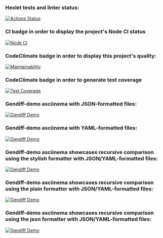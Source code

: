 ### Hexlet tests and linter status:

[![Actions Status](https://github.com/karinatimm/frontend-project-46/actions/workflows/hexlet-check.yml/badge.svg)](https://github.com/karinatimm/frontend-project-46/actions)

### CI badge in order to display the project's Node CI status

[![Node CI](https://github.com/karinatimm/frontend-project-46/actions/workflows/nodejs.yml/badge.svg)](https://github.com/karinatimm/frontend-project-46/actions/workflows/nodejs.yml)

### CodeClimate badge in order to display this project's quality:

[![Maintainability](https://api.codeclimate.com/v1/badges/bbd8041d000f45e24385/maintainability)](https://codeclimate.com/github/karinatimm/frontend-project-46/maintainability)

### CodeClimate badge in order to generate test coverage

[![Test Coverage](https://api.codeclimate.com/v1/badges/bbd8041d000f45e24385/test_coverage)](https://codeclimate.com/github/karinatimm/frontend-project-46/test_coverage)

### Gendiff-demo asciinema with JSON-formatted files:

[![Gendiff Demo](https://asciinema.org/a/8u7yfS1T1uHkRHLrAmKzTCtle.svg)](https://asciinema.org/a/8u7yfS1T1uHkRHLrAmKzTCtle)

### Gendiff-demo asciinema with YAML-formatted files:

[![Gendiff Demo](https://asciinema.org/a/nNq5N7FPEQF5OLdgcupQGOc8B.svg)](https://asciinema.org/a/nNq5N7FPEQF5OLdgcupQGOc8B)

### Gendiff-demo asciinema showcases recursive comparison using the stylish formatter with JSON/YAML-formatted files:

[![Gendiff Demo](https://asciinema.org/a/T7A5kmQyZrJJ54UEyW6QEJBpa.svg)](https://asciinema.org/a/T7A5kmQyZrJJ54UEyW6QEJBpa)

### Gendiff-demo asciinema showcases recursive comparison using the plain formatter with JSON/YAML-formatted files:

[![Gendiff Demo](https://asciinema.org/a/h6Z5kUiUTDwn8Q4oV48mu6eF.svg)](https://asciinema.org/a/h6Z5kUiUTDwn8Q4oV48mu6eF)

### Gendiff-demo asciinema showcases recursive comparison using the json formatter with JSON/YAML-formatted files:

[![Gendiff Demo](https://asciinema.org/a/yowIGtFZS6R4EcQOPuFdzaB11.svg)](https://asciinema.org/a/yowIGtFZS6R4EcQOPuFdzaB11)

